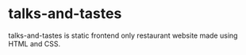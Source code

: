 # talks-and-tastes
talks-and-tastes is static frontend only restaurant website made using HTML and CSS. 
